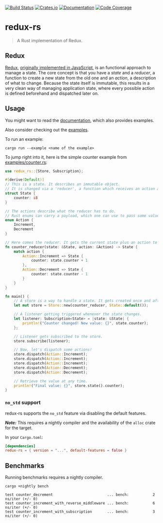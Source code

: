 [![Build Status][build-img]][build-url]
[![Crates.io][crates-io-img]][crates-io-url]
[![Documentation][docs-img]][docs-url]
[![Code Coverage][coverage-img]][coverage-url]

# redux-rs

> A Rust implementation of Redux.

## Redux

[Redux][redux-wikipedia-url], [originally implemented in JavaScript][redux-js-url], is an functional approach to manage a state.
The core concept is that you have a _state_ and a _reducer_, a function to create a new state from the old one and an _action_, a description of what to change.
Because the state itself is immutable, this results in a very clean way of managing application state, where every possible action is defined beforehand and dispatched later on.

## Usage

You might want to read the [documentation][docs-url], which also provides examples.

Also consider checking out the [examples](examples).

To run an example:

```
cargo run --example <name of the example>
```

To jump right into it, here is the simple counter example from [examples/counter.rs](examples/counter.rs):

```rust
use redux_rs::{Store, Subscription};

#[derive(Default)]
// This is a state. It describes an immutable object.
// It is changed via a 'reducer', a function which receives an action and returns a new state modified based on the action.
struct State {
    counter: i8
}

// The actions describe what the reducer has to do.
// Rust enums can carry a payload, which one can use to pass some value to the reducer.
enum Action {
    Increment,
    Decrement
}

// Here comes the reducer. It gets the current state plus an action to perform and returns a new state.
fn counter_reducer(state: &State, action: &Action) -> State {
    match action {
        Action::Increment => State {
            counter: state.counter + 1
        },
        Action::Decrement => State {
            counter: state.counter - 1
        }
    }
}

fn main() {
    // A store is a way to handle a state. It gets created once and after that it can be read and changed via dispatching actions.
    let mut store = Store::new(counter_reducer, State::default());

    // A listener getting triggered whenever the state changes.
    let listener: Subscription<State> = |state: &State| {
        println!("Counter changed! New value: {}", state.counter);
    };

    // Listener gets subscribed to the store.
    store.subscribe(listener);

    // Now, let's dispatch some actions!
    store.dispatch(Action::Increment);
    store.dispatch(Action::Increment);
    store.dispatch(Action::Increment);
    store.dispatch(Action::Decrement);
    store.dispatch(Action::Decrement);

    // Retrieve the value at any time.
    println!("Final value: {}", store.state().counter);
}
```

### `no_std` support

redux-rs supports the `no_std` feature via disabling the default features.

_**Note:**_ This requires a nightly compiler and the availability of the `alloc` crate for the target.

In your `Cargo.toml`:

```toml
[dependencies]
redux-rs = { version = "...", default-features = false }
```

## Benchmarks

Running benchmarks requires a nightly compiler.

```
cargo +nightly bench
```

```
test counter_decrement                         ... bench:           2 ns/iter (+/- 0)
test counter_increment_with_reverse_middleware ... bench:           6 ns/iter (+/- 0)
test counter_increment_with_subscription       ... bench:           3 ns/iter (+/- 0)
```

[build-img]: https://travis-ci.com/redux-rs/redux-rs.svg?branch=master
[build-url]: https://travis-ci.com/redux-rs/redux-rs
[crates-io-img]: https://img.shields.io/crates/v/redux-rs.svg
[crates-io-url]: https://crates.io/crates/redux-rs
[docs-img]: https://docs.rs/redux-rs/badge.svg
[docs-url]: https://docs.rs/redux-rs
[coverage-img]: https://codecov.io/gh/redux-rs/redux-rs/branch/master/graph/badge.svg
[coverage-url]: https://codecov.io/gh/redux-rs/redux-rs
[redux-wikipedia-url]: https://en.wikipedia.org/wiki/Redux_(JavaScript_library)
[redux-js-url]: https://redux.js.org
